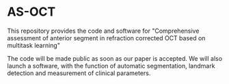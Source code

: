 # AS-OCT

This repository provides the code and software for "Comprehensive assessment of anterior segment in refraction corrected OCT based on multitask learning"

The code will be made public as soon as our paper is accepted. We will also launch a software, with the function of automatic segmentation, landmark detection and measurement of clinical parameters.
